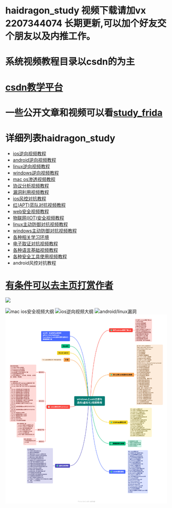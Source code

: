
# haidragon_study  视频下载请加vx 2207344074 长期更新,可以加个好友交个朋友以及内推工作。
# 系统视频教程目录以csdn的为主
# [csdn教学平台](https://edu.csdn.net/lecturer/5805?spm=1002.2001.3001.4144)
# 一些公开文章和视频可以看[study_frida](https://github.com/haidragon/study_frida)
# 详细列表haidragon_study

* [ios逆向视频教程](https://github.com/haidragon/haidragon_study/blob/master/ios%E9%80%86%E5%90%91%E8%A7%86%E9%A2%91%E6%95%99%E7%A8%8B.md)
* [android逆向视频教程](https://github.com/haidragon/haidragon_study/blob/master/android%E9%80%86%E5%90%91%E8%A7%86%E9%A2%91%E6%95%99%E7%A8%8B.md)
* [linux逆向视频教程](https://github.com/haidragon/haidragon_study/blob/master/linux%E9%80%86%E5%90%91%E8%A7%86%E9%A2%91%E6%95%99%E7%A8%8B.md)
* [windows逆向视频教程](https://github.com/haidragon/haidragon_study/blob/master/windows%E9%80%86%E5%90%91%E8%A7%86%E9%A2%91%E6%95%99%E7%A8%8B.md)
* [mac os渗透视频教程](https://github.com/haidragon/haidragon_study/blob/master/mac%20os%E9%80%86%E5%90%91%E8%A7%86%E9%A2%91%E6%95%99%E7%A8%8B.md)
* [协议分析视频教程](https://github.com/haidragon/haidragon_study/blob/master/%E7%BD%91%E7%BB%9C%E5%8D%8F%E8%AE%AE%E5%85%A8%E6%B5%81%E9%87%8F%E5%88%86%E6%9E%90%E8%A7%86%E9%A2%91%E6%95%99%E7%A8%8B.md)
* [漏洞利用视频教程](https://github.com/haidragon/haidragon_study/blob/master/%E6%BC%8F%E6%B4%9E%E5%88%A9%E7%94%A8%E8%A7%86%E9%A2%91%E6%95%99%E7%A8%8B.md)
* [ios风控对抗教程](https://github.com/haidragon/haidragon_study/blob/master/ios%E9%A3%8E%E6%8E%A7%E5%AF%B9%E6%8A%97%E6%95%99%E7%A8%8B.md)
* [红(APT)蓝队对抗视频教程](https://github.com/haidragon/haidragon_study/blob/master/windows%E7%BA%A2%E8%93%9D%E5%AF%B9%E6%8A%97%E8%A7%86%E9%A2%91%E6%95%99%E7%A8%8B(APT).md)
* [web安全视频教程](https://github.com/haidragon/haidragon_study/blob/master/%E6%B8%97%E9%80%8F%E6%B5%8B%E8%AF%95%E8%A7%86%E9%A2%91%E6%95%99%E7%A8%8B.md)
* [物联网(IOT)安全视频教程](https://github.com/haidragon/haidragon_study/blob/master/%E7%89%A9%E8%81%94%E7%BD%91(IOT)%E5%AE%89%E5%85%A8%E8%A7%86%E9%A2%91%E6%95%99%E7%A8%8B.md)
* [linux主动防御对抗视频教程](https://github.com/haidragon/haidragon/blob/main/linux%E4%B8%BB%E5%8A%A8%E9%98%B2%E5%BE%A1%E5%AF%B9%E6%8A%97%E8%A7%86%E9%A2%91%E6%95%99%E7%A8%8B.md)
* [windows主动防御对抗视频教程](https://github.com/haidragon/haidragon/blob/main/windows_ids.md)
* [各种相关学习环境](https://github.com/haidragon/study_learn_environment) 
* [电子取证对抗视频教程](https://github.com/haidragon/haidragon/blob/main/%E7%94%B5%E5%AD%90%E5%8F%96%E8%AF%81.md)
* [各种语言基础视频教程](https://github.com/haidragon/haidragon/blob/main/study_base/readme.md)
* [各种安全工具使用视频教程](https://github.com/haidragon/haidragon/blob/main/tools/readme.md)
* android风控对抗教程
# [有条件可以去主页打赏作者](https://haidragon.github.io/)


![](./gzh.png)

![mac ios安全视频大纲](https://github.com/haidragon/haidragon/blob/main/mac:ios%E5%AE%89%E5%85%A8%E8%A7%86%E9%A2%91.png)
![ios逆向视频大纲](https://github.com/haidragon/haidragon/blob/main/ios%E9%80%86%E5%90%91%E7%AC%AC%E4%B8%80%E6%9C%9F.png)
![android/linux漏洞](https://github.com/haidragon/haidragon/blob/main/linux:Android%20%E6%BC%8F%E6%B4%9E.png)
![usb过滤透传虚拟化](https://github.com/haidragon/haidragon/blob/main/windows%E4%B8%8Ausb%E8%BF%87%E6%BB%A4%E4%B8%8E%E9%80%8F%E4%BC%A0(%E8%99%9A%E6%8B%9F%E5%8C%96)%E8%A7%86%E9%A2%91%E6%95%99%E7%A8%8B.png)
